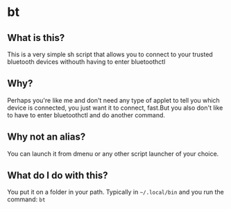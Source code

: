 # bt

## What is this?

This is a very simple sh script that allows you to connect to your trusted bluetooth devices withouth having to enter bluetoothctl

## Why?

Perhaps you're like me and don't need any type of applet to tell you which device is connected, you just want it to connect, fast.But you also don't like to have to enter bluetoothctl and do another command.

## Why not an alias?

You can launch it from dmenu or any other script launcher of your choice.

## What do I do with this?

You put it on a folder in your path.
Typically in 
```~/.local/bin```
and you run the command:
```bt```
